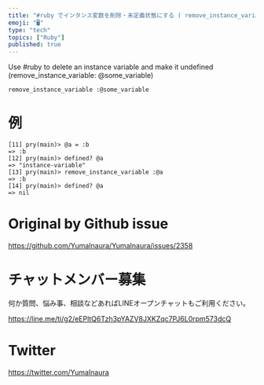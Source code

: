 ```yaml
---
title: "#ruby でインタンス変数を削除・未定義状態にする ( remove_instance_variable :@some_variable "
emoji: "🖥"
type: "tech"
topics: ["Ruby"]
published: true
---
```


Use #ruby to delete an instance variable and make it undefined (remove_instance_variable: @some_variable)


`remove_instance_variable :@some_variable`

# 例

```
[11] pry(main)> @a = :b
=> :b
[12] pry(main)> defined? @a
=> "instance-variable"
[13] pry(main)> remove_instance_variable :@a
=> :b
[14] pry(main)> defined? @a
=> nil
```


# Original by Github issue

https://github.com/YumaInaura/YumaInaura/issues/2358








<!-- Update From Qiita API -->

# チャットメンバー募集


何か質問、悩み事、相談などあればLINEオープンチャットもご利用ください。

https://line.me/ti/g2/eEPltQ6Tzh3pYAZV8JXKZqc7PJ6L0rpm573dcQ





# Twitter


https://twitter.com/YumaInaura


<!-- Update From Qiita API -->


